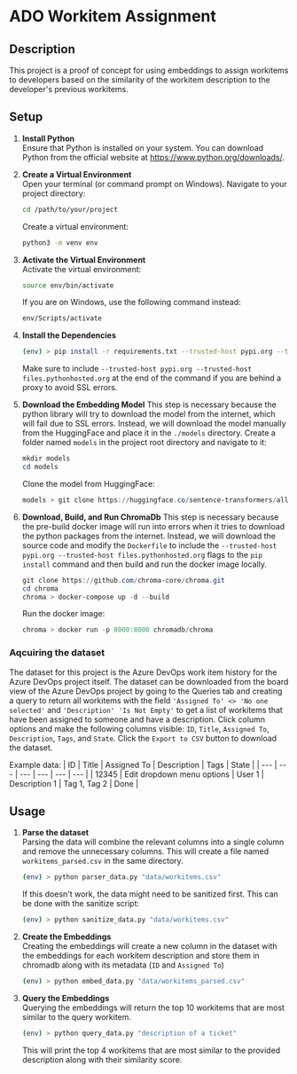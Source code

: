 # ADO Workitem Assignment

## Description
This project is a proof of concept for using embeddings to assign workitems to developers based on the similarity of the workitem description to the developer's previous workitems.

## Setup

1. **Install Python**  
   Ensure that Python is installed on your system. You can download Python from the official website at https://www.python.org/downloads/.

2. **Create a Virtual Environment**  
   Open your terminal (or command prompt on Windows). Navigate to your project directory:
    ```bash
    cd /path/to/your/project
    ```
    Create a virtual environment:
    ```bash
    python3 -m venv env
    ```
3. **Activate the Virtual Environment**  
    Activate the virtual environment:
    ```bash
    source env/bin/activate
    ```
    If you are on Windows, use the following command instead:
    ```bash
    env/Scripts/activate
    ```
4. **Install the Dependencies**
    ```bash
    (env) > pip install -r requirements.txt --trusted-host pypi.org --trusted-host files.pythonhosted.org
    ```
    Make sure to include `--trusted-host pypi.org --trusted-host files.pythonhosted.org` at the end of the command if you are behind a proxy to avoid SSL errors.
5. **Download the Embedding Model**
    This step is necessary because the python library will try to download the model from the internet, which will fail due to SSL errors.  Instead, we will download the model manually from the HuggingFace and place it in the `./models` directory.
    Create a folder named `models` in the project root directory and navigate to it:
    ```powershell
    mkdir models
    cd models
    ```
    Clone the model from HuggingFace:
    ```powershell
    models > git clone https://huggingface.co/sentence-transformers/all-MiniLM-L6-v2 
    ```
6. **Download, Build, and Run ChromaDb**
    This step is necessary because the pre-build docker image will run into errors when it tries
    to download the python packages from the internet.  Instead, we will download the source code
    and modify the `Dockerfile` to include the `--trusted-host pypi.org --trusted-host files.pythonhosted.org`
    flags to the `pip install` command and then build and run the docker image locally.
    ```powershell
    git clone https://github.com/chroma-core/chroma.git
    cd chroma
    chroma > docker-compose up -d --build
    ```
    Run the docker image:
    ```powershell
    chroma > docker run -p 8000:8000 chromadb/chroma
    ```

### Aqcuiring the dataset
The dataset for this project is the Azure DevOps work item history for the Azure DevOps project itself.
The dataset can be downloaded from the board view of the Azure DevOps project by going to the Queries tab
and creating a query to return all workitems with the field `'Assigned To' <> 'No one selected'` and 
`'Description' 'Is Not Empty'` to get a list of workitems that have been assigned to someone and have a
description. Click column options and make the following columns visible: `ID`, `Title`, `Assigned To`,
`Description`, `Tags`, and `State`. Click the `Export to CSV` button to download the dataset.

Example data:
| ID | Title | Assigned To | Description | Tags | State |
| --- | --- | --- | --- | --- | --- |
| 12345 | Edit dropdown menu options | User 1 | Description 1 | Tag 1, Tag 2 | Done |

## Usage

1. **Parse the dataset**  
  Parsing the data will combine the relevant columns into a single column and remove the unnecessary columns.
  This will create a file named `workitems_parsed.csv` in the same directory.
    ```bash
    (env) > python parser_data.py "data/workitems.csv"
    ```

    If this doesn't work, the data might need to be sanitized first. This can be done with the sanitize script:
    ```bash
    (env) > python sanitize_data.py "data/workitems.csv"
    ```
2. **Create the Embeddings**  
  Creating the embeddings will create a new column in the dataset with the embeddings for each workitem description and store them in chromadb along with its metadata (`ID` and `Assigned To`)
    ```bash
    (env) > python embed_data.py "data/workitems_parsed.csv"
    ```    
3. **Query the Embeddings**  
  Querying the embeddings will return the top 10 workitems that are most similar to the query workitem.
    ```bash
    (env) > python query_data.py "description of a ticket"
    ```
    This will print the top 4 workitems that are most similar to the provided description along with their similarity score.

